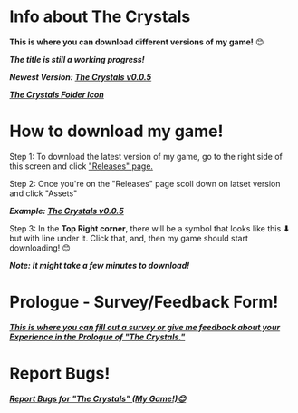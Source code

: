 # Info about The Crystals
<b>This is where you can download different versions of my game!</b> 😊

<b><i>The title is still a working progress!</i></b>

<b><i>Newest Version: [The Crystals v0.0.5](https://github.com/CleverFox64/Versions-of-The-Crystals/releases/tag/v0.0.5)</i></b>

<b><i>[The Crystals Folder Icon](https://drive.google.com/file/d/1ZYtgfdIXTB_7FZ8G_NjnH2hYJOtJvkDI/view?usp=sharing)</i></b>

# How to download my game!

Step 1: To download the latest version of my game, go to the right side of this screen and click ["Releases" page.](https://github.com/CleverFox64/Versions-of-The-Crystals/releases)

Step 2: Once you're on the "Releases" page scoll down on latset version and click "Assets"


<b><i>Example: [The Crystals v0.0.5](https://github.com/CleverFox64/Versions-of-The-Crystals/releases/tag/v0.0.5)</i></b>

Step 3: In the <b>Top Right corner</b>, there will be a symbol that looks like this <b>⬇</b> but with line under it. Click that, and, then my game should start downloading! 😊

<b><i>Note: It might take a few minutes to download!</i></b>

# Prologue - Survey/Feedback Form!
<b><i>[This is where you can fill out a survey or give me feedback about your Experience in the 
Prologue of "The Crystals."](https://forms.office.com/r/Akh1XvaqJ7)</i></b>

# Report Bugs!
<b><i>[Report Bugs for "The Crystals" (My Game!)😊](https://forms.office.com/r/EiZ0dy7p8V)</i></b>
